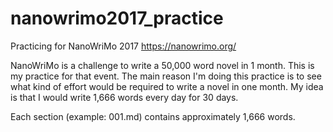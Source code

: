 # nanowrimo2017_practice

Practicing for NanoWriMo 2017 https://nanowrimo.org/

NanoWriMo is a challenge to write a 50,000 word novel in 1 month. This is my practice for that event. The main reason I'm doing this practice is to see what kind of effort would be required to write a novel in one month. My idea is that I would write 1,666 words every day for 30 days.

Each section (example: 001.md) contains approximately 1,666 words.
